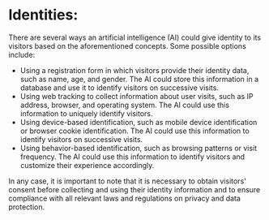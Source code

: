 # Identities:

There are several ways an artificial intelligence (AI) could give identity to its visitors based on the aforementioned concepts. Some possible options include:

- Using a registration form in which visitors provide their identity data, such as name, age, and gender. The AI could store this information in a database and use it to identify visitors on successive visits.
- Using web tracking to collect information about user visits, such as IP address, browser, and operating system. The AI could use this information to uniquely identify visitors.
- Using device-based identification, such as mobile device identification or browser cookie identification. The AI could use this information to identify visitors on successive visits.
- Using behavior-based identification, such as browsing patterns or visit frequency. The AI could use this information to identify visitors and customize their experience accordingly.

In any case, it is important to note that it is necessary to obtain visitors' consent before collecting and using their identity information and to ensure compliance with all relevant laws and regulations on privacy and data protection.